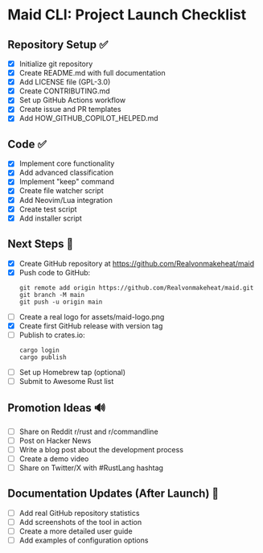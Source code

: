 # Maid CLI: Project Launch Checklist

## Repository Setup ✅
- [x] Initialize git repository
- [x] Create README.md with full documentation
- [x] Add LICENSE file (GPL-3.0)
- [x] Create CONTRIBUTING.md
- [x] Set up GitHub Actions workflow
- [x] Create issue and PR templates
- [x] Add HOW_GITHUB_COPILOT_HELPED.md

## Code ✅
- [x] Implement core functionality
- [x] Add advanced classification
- [x] Implement "keep" command
- [x] Create file watcher script
- [x] Add Neovim/Lua integration
- [x] Create test script
- [x] Add installer script

## Next Steps 🚀
- [x] Create GitHub repository at https://github.com/Realvonmakeheat/maid
- [x] Push code to GitHub:
  ```
  git remote add origin https://github.com/Realvonmakeheat/maid.git
  git branch -M main
  git push -u origin main
  ```
- [ ] Create a real logo for assets/maid-logo.png
- [x] Create first GitHub release with version tag
- [ ] Publish to crates.io:
  ```
  cargo login
  cargo publish
  ```
- [ ] Set up Homebrew tap (optional)
- [ ] Submit to Awesome Rust list

## Promotion Ideas 🔊
- [ ] Share on Reddit r/rust and r/commandline
- [ ] Post on Hacker News
- [ ] Write a blog post about the development process
- [ ] Create a demo video
- [ ] Share on Twitter/X with #RustLang hashtag

## Documentation Updates (After Launch) 📝
- [ ] Add real GitHub repository statistics
- [ ] Add screenshots of the tool in action
- [ ] Create a more detailed user guide
- [ ] Add examples of configuration options
